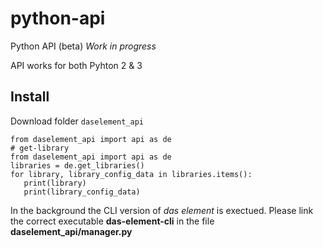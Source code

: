 # python-api

Python API (beta)
_Work in progress_

API works for both Pyhton 2 & 3

## Install

Download folder `daselement_api`

```
from daselement_api import api as de
# get-library
from daselement_api import api as de
libraries = de.get_libraries()
for library, library_config_data in libraries.items():
   print(library)
   print(library_config_data)
```

In the background the CLI version of _das element_ is exectued.
Please link the correct executable **das-element-cli** in the file **daselement_api/manager.py**
